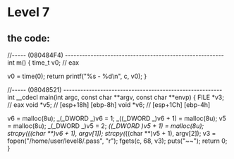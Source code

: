# Level 7

## the code:

//----- (080484F4) --------------------------------------------------------
int m()
{
time_t v0; // eax

v0 = time(0);
return printf("%s - %d\n", c, v0);
}

//----- (08048521) --------------------------------------------------------
int \_\_cdecl main(int argc, const char **argv, const char **envp)
{
FILE *v3; // eax
void *v5; // [esp+18h] [ebp-8h]
void \*v6; // [esp+1Ch] [ebp-4h]

v6 = malloc(8u);
_(\_DWORD _)v6 = 1;
_((\_DWORD _)v6 + 1) = malloc(8u);
v5 = malloc(8u);
_(\_DWORD _)v5 = 2;
_((\_DWORD _)v5 + 1) = malloc(8u);
strcpy(_((char \*\*)v6 + 1), argv[1]);
strcpy(_((char \*\*)v5 + 1), argv[2]);
v3 = fopen("/home/user/level8/.pass", "r");
fgets(c, 68, v3);
puts("~~");
return 0;
}
